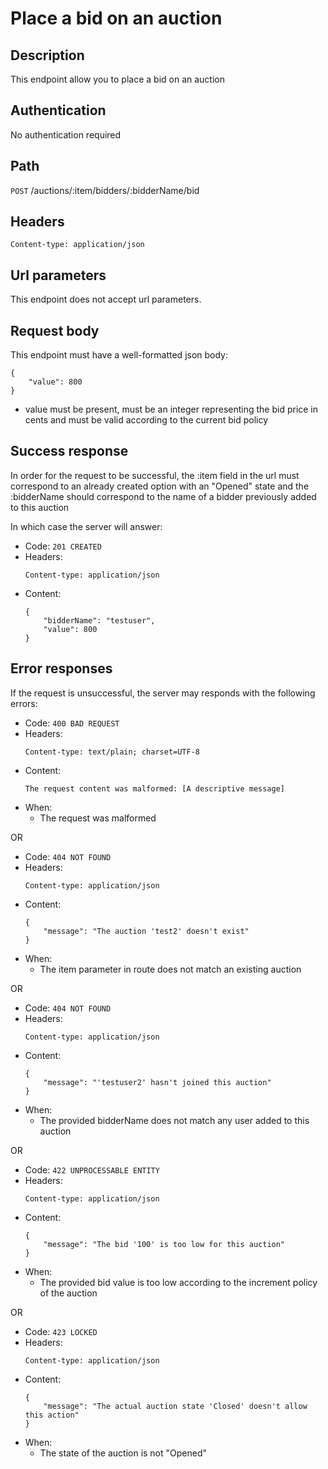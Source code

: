 # Place a bid on an auction

## Description

This endpoint allow you to place a bid on an auction

## Authentication

No authentication required

## Path

<code>POST</code> /auctions/:item/bidders/:bidderName/bid

## Headers

```
Content-type: application/json
```

## Url parameters

This endpoint does not accept url parameters.

## Request body

This endpoint must have a well-formatted json body:
```
{
	"value": 800
}
```

- value must be present, must be an integer representing the bid price in cents and must be valid according to the current bid policy

## Success response

In order for the request to be successful, the :item field in the url must correspond to an already created option with an "Opened" state and the :bidderName should correspond to the name of a bidder previously added to this auction

In which case the server will answer:

- Code: <code>201 CREATED</code>
- Headers:
    ```
    Content-type: application/json
    ```
- Content: 
    ```
    {
    	"bidderName": "testuser",
    	"value": 800
    }
    ```
    
## Error responses

If the request is unsuccessful, the server may responds with the following errors:

- Code: <code>400 BAD REQUEST</code>
- Headers:
    ```
    Content-type: text/plain; charset=UTF-8
    ```
- Content:
    ```
    The request content was malformed: [A descriptive message]
    ```
- When:
    - The request was malformed
    
OR

- Code: <code>404 NOT FOUND</code>
- Headers:
    ```
    Content-type: application/json
    ```
- Content:
    ```
    {
    	"message": "The auction 'test2' doesn't exist"
    }
    ```
- When:
    - The item parameter in route does not match an existing auction
    
OR

- Code: <code>404 NOT FOUND</code>
- Headers:
    ```
    Content-type: application/json
    ```
- Content:
    ```
    {
    	"message": "'testuser2' hasn't joined this auction"
    }
    ```
- When:
    - The provided bidderName does not match any user added to this auction
    
OR

- Code: <code>422 UNPROCESSABLE ENTITY</code>
- Headers:
    ```
    Content-type: application/json
    ```
- Content:
    ```
    {
    	"message": "The bid '100' is too low for this auction"
    }
    ```
- When:
    - The provided bid value is too low according to the increment policy of the auction
    
OR

- Code: <code>423 LOCKED</code>
- Headers:
    ```
    Content-type: application/json
    ```
- Content:
    ```
    {
    	"message": "The actual auction state 'Closed' doesn't allow this action"
    }
    ```
- When:
    - The state of the auction is not "Opened"
